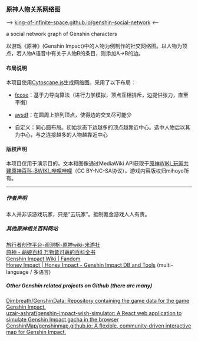 ### 原神人物关系网络图

—> [king-of-infinite-space.github.io/genshin-social-network](https://king-of-infinite-space.github.io/genshin-social-network) <—

a social network graph of Genshin characters

以游戏《原神》(Genshin Impact)中的人物为例制作的社交网络图。以人物为顶点，若人物A语音中有关于人物B的条目，则添加A→B的边。

#### 布局说明

本项目使用[Cytoscape.js](https://js.cytoscape.org/)生成网络图。采用了以下布局：

- [fcose](https://github.com/iVis-at-Bilkent/cytoscape.js-fcose)：基于力导向算法（进行力学模拟，顶点互相排斥，边提供张力，直至平衡）

- [avsdf](https://github.com/iVis-at-Bilkent/cytoscape.js-avsdf)：在圆周上排列顶点，使得边的交叉尽可能少

- 自定义：同心圆布局。初始状态下边越多的顶点越靠近中心。选中人物后以其为中心，与之连接越多的人物越靠近中心


#### 版权声明

本项目仅用于演示目的。文本和图像通过MediaWiki API获取于[原神WIKI_玩家共建原神百科-BWIKI_哔哩哔哩](https://wiki.biligame.com/ys/%E9%A6%96%E9%A1%B5)（CC BY-NC-SA协议）。游戏内容版权归mihoyo所有。

---
##### 作者声明
本人并非该游戏玩家，只是“云玩家”。抵制氪金游戏人人有责。

##### 其他原神相关百科网站
[旅行者创作平台-观测枢-原神wiki-米游社](https://bbs.mihoyo.com/ys/obc/)  
[原神 - 萌娘百科 万物皆可萌的百科全书](https://zh.moegirl.org.cn/%E5%8E%9F%E7%A5%9E)  
[Genshin Impact Wiki | Fandom](https://genshin-impact.fandom.com/wiki/Genshin_Impact_Wiki)  
[Honey Impact | Honey Impact - Genshin Impact DB and Tools](https://genshin.honeyhunterworld.com/) (multi-language / 多语言)

##### Other Genshin related projects on Github (there are many)

[Dimbreath/GenshinData: Repository containing the game data for the game Genshin Impact.](https://github.com/Dimbreath/GenshinData)  
[uzair-ashraf/genshin-impact-wish-simulator: A React web application to simulate Genshin Impact gacha in the browser](https://github.com/uzair-ashraf/genshin-impact-wish-simulator)  
[GenshinMap/genshinmap.github.io: A flexible, community-driven interactive map for Genshin Impact.](https://github.com/GenshinMap/genshinmap.github.io)